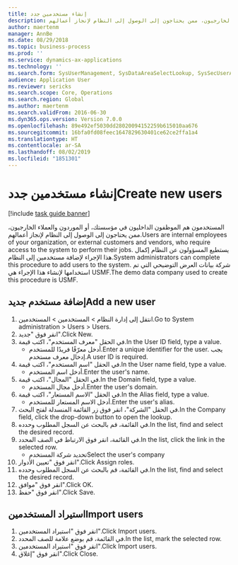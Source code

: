 ```yaml
---
title: إنشاء مستخدمين جدد
description: المستخدمون هم الموظفون الداخليون في مؤسستك، أو الموردون والعملاء الخارجيون، ممن يحتاجون إلى الوصول إلى النظام لإنجاز أعمالهم.
author: maertenm
manager: AnnBe
ms.date: 08/29/2018
ms.topic: business-process
ms.prod: ''
ms.service: dynamics-ax-applications
ms.technology: ''
ms.search.form: SysUserManagement, SysDataAreaSelectLookup, SysSecUserAddRoles, SysUserMSODSUserImport
audience: Application User
ms.reviewer: sericks
ms.search.scope: Core, Operations
ms.search.region: Global
ms.author: maertenm
ms.search.validFrom: 2016-06-30
ms.dyn365.ops.version: Version 7.0.0
ms.openlocfilehash: 89e492ef5030dd28020094152259b615010aa676
ms.sourcegitcommit: 16bfa0fd08feec1647829630401ce62ce2ffa1a4
ms.translationtype: HT
ms.contentlocale: ar-SA
ms.lasthandoff: 08/02/2019
ms.locfileid: "1851301"
---
```

# <a name="create-new-users"></a><span data-ttu-id="ab4ef-103">إنشاء مستخدمين جدد</span><span class="sxs-lookup"><span data-stu-id="ab4ef-103">Create new users</span></span>

[!include [task guide banner](../../includes/task-guide-banner.md)]

<span data-ttu-id="ab4ef-104">المستخدمون هم الموظفون الداخليون في مؤسستك، أو الموردون والعملاء الخارجيون، ممن يحتاجون إلى الوصول إلى النظام لإنجاز أعمالهم.</span><span class="sxs-lookup"><span data-stu-id="ab4ef-104">Users are internal employees of your organization, or external customers and vendors, who require access to the system to perform their jobs.</span></span> <span data-ttu-id="ab4ef-105">يستطيع المسؤولون عن النظام إكمال هذا الإجراء لإضافة مستخدمين إلى النظام.</span><span class="sxs-lookup"><span data-stu-id="ab4ef-105">System administrators can complete this procedure to add users to the system.</span></span> <span data-ttu-id="ab4ef-106">شركة بيانات العرض التوضيحي التي تم استخدامها لإنشاء هذا الإجراء هي USMF.</span><span class="sxs-lookup"><span data-stu-id="ab4ef-106">The demo data company used to create this procedure is USMF.</span></span> 


## <a name="add-a-new-user"></a><span data-ttu-id="ab4ef-107">إضافة مستخدم جديد</span><span class="sxs-lookup"><span data-stu-id="ab4ef-107">Add a new user</span></span>
1. <span data-ttu-id="ab4ef-108">انتقل إلى إدارة النظام > المستخدمين > المستخدمين.</span><span class="sxs-lookup"><span data-stu-id="ab4ef-108">Go to System administration > Users > Users.</span></span>
2. <span data-ttu-id="ab4ef-109">انقر فوق "جديد".</span><span class="sxs-lookup"><span data-stu-id="ab4ef-109">Click New.</span></span>
3. <span data-ttu-id="ab4ef-110">في الحقل "معرف المستخدم"، اكتب قيمة.</span><span class="sxs-lookup"><span data-stu-id="ab4ef-110">In the User ID field, type a value.</span></span>
    * <span data-ttu-id="ab4ef-111">أدخل معرّفًا فريدًا للمستخدم.</span><span class="sxs-lookup"><span data-stu-id="ab4ef-111">Enter a unique identifier for the user.</span></span> <span data-ttu-id="ab4ef-112">يجب إدخال معرف مستخدم.</span><span class="sxs-lookup"><span data-stu-id="ab4ef-112">A user ID is required.</span></span>  
4. <span data-ttu-id="ab4ef-113">في الحقل "اسم المستخدم"، اكتب قيمة.</span><span class="sxs-lookup"><span data-stu-id="ab4ef-113">In the User name field, type a value.</span></span>
    * <span data-ttu-id="ab4ef-114">أدخل اسم المستخدم.</span><span class="sxs-lookup"><span data-stu-id="ab4ef-114">Enter the user's name.</span></span>  
5. <span data-ttu-id="ab4ef-115">في الحقل "المجال"، اكتب قيمة.</span><span class="sxs-lookup"><span data-stu-id="ab4ef-115">In the Domain field, type a value.</span></span>
    * <span data-ttu-id="ab4ef-116">أدخل مجال المستخدم.</span><span class="sxs-lookup"><span data-stu-id="ab4ef-116">Enter the user's domain.</span></span>  
6. <span data-ttu-id="ab4ef-117">في الحقل "الاسم المستعار"، اكتب قيمة.</span><span class="sxs-lookup"><span data-stu-id="ab4ef-117">In the Alias field, type a value.</span></span>
    * <span data-ttu-id="ab4ef-118">أدخل الاسم المستعار للمستخدم.</span><span class="sxs-lookup"><span data-stu-id="ab4ef-118">Enter the user's alias.</span></span>  
7. <span data-ttu-id="ab4ef-119">في الحقل "الشركة"، انقر فوق زر القائمة المنسدلة لفتح البحث.</span><span class="sxs-lookup"><span data-stu-id="ab4ef-119">In the Company field, click the drop-down button to open the lookup.</span></span>
8. <span data-ttu-id="ab4ef-120">في القائمة، قم بالبحث عن السجل المطلوب وحدده.</span><span class="sxs-lookup"><span data-stu-id="ab4ef-120">In the list, find and select the desired record.</span></span>
9. <span data-ttu-id="ab4ef-121">في القائمة، انقر فوق الارتباط في الصف المحدد.</span><span class="sxs-lookup"><span data-stu-id="ab4ef-121">In the list, click the link in the selected row.</span></span>
    * <span data-ttu-id="ab4ef-122">تحديد شركة المستخدم</span><span class="sxs-lookup"><span data-stu-id="ab4ef-122">Select the user's company</span></span>  
10. <span data-ttu-id="ab4ef-123">انقر فوق "تعيين الأدوار".</span><span class="sxs-lookup"><span data-stu-id="ab4ef-123">Click Assign roles.</span></span>
11. <span data-ttu-id="ab4ef-124">في القائمة، قم بالبحث عن السجل المطلوب وحدده.</span><span class="sxs-lookup"><span data-stu-id="ab4ef-124">In the list, find and select the desired record.</span></span>
12. <span data-ttu-id="ab4ef-125">انقر فوق "موافق".</span><span class="sxs-lookup"><span data-stu-id="ab4ef-125">Click OK.</span></span>
13. <span data-ttu-id="ab4ef-126">انقر فوق "حفظ".</span><span class="sxs-lookup"><span data-stu-id="ab4ef-126">Click Save.</span></span>

## <a name="import-users"></a><span data-ttu-id="ab4ef-127">استيراد المستخدمين</span><span class="sxs-lookup"><span data-stu-id="ab4ef-127">Import users</span></span>
1. <span data-ttu-id="ab4ef-128">انقر فوق "استيراد المستخدمين".</span><span class="sxs-lookup"><span data-stu-id="ab4ef-128">Click Import users.</span></span>
2. <span data-ttu-id="ab4ef-129">في القائمة، قم بوضع علامة للصف المحدد.</span><span class="sxs-lookup"><span data-stu-id="ab4ef-129">In the list, mark the selected row.</span></span>
3. <span data-ttu-id="ab4ef-130">انقر فوق "استيراد المستخدمين".</span><span class="sxs-lookup"><span data-stu-id="ab4ef-130">Click Import users.</span></span>
4. <span data-ttu-id="ab4ef-131">انقر فوق "إغلاق".</span><span class="sxs-lookup"><span data-stu-id="ab4ef-131">Click Close.</span></span>

